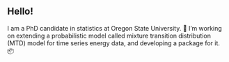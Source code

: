 ## Hello!

I am a PhD candidate in statistics at Oregon State University. 🦫 I’m working on extending a probabilistic model called mixture transition distribution (MTD) model for time series energy data, and developing a package for it. 📦
